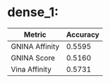 # dense_1:
Metric | Accuracy
-----|-----
GNINA Affinity | 0.5595
GNINA Score | 0.5160
Vina Affinity | 0.5731